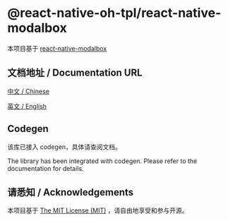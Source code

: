# @react-native-oh-tpl/react-native-modalbox

本项目基于 [react-native-modalbox](https://github.com/maxs15/react-native-modalbox)

## 文档地址 / Documentation URL 

[中文 / Chinese](https://gitee.com/react-native-oh-library/usage-docs/blob/35106e3e7d6134b281b8c72ee6823f5443eec70c/zh-cn/react-native-modalbox.md)

[英文 / English](`gitee文档链接`)

## Codegen

该库已接入 codegen，具体请查阅文档。

The library has been integrated with codegen. Please refer to the documentation for details.

## 请悉知 / Acknowledgements

本项目基于 [The MIT License (MIT)](https://github.com/maxs15/react-native-modalbox/blob/master/License.txt) ，请自由地享受和参与开源。
